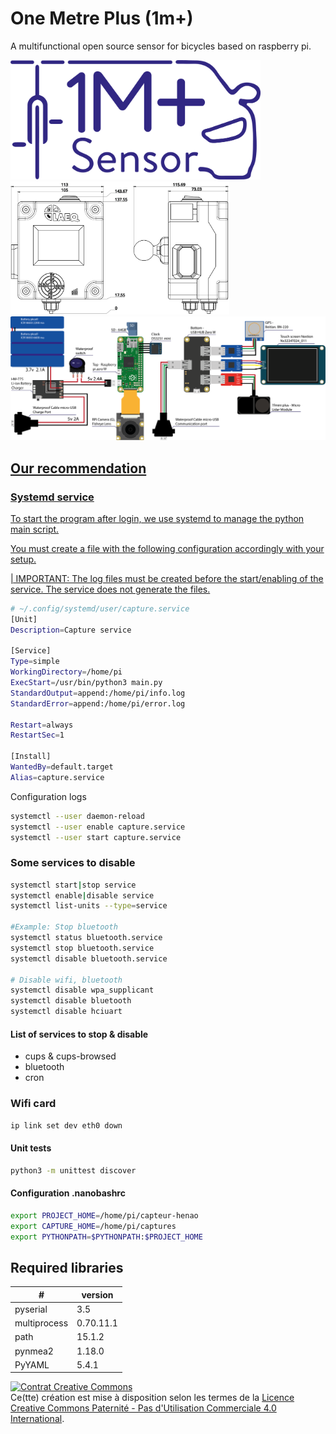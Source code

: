 # One Metre Plus (1m+)

A multifunctional open source sensor for bicycles based on raspberry pi.

<a href="https://github.com/LAEQ/OneMetrePlus/blob/master/ressources/Logo_One_Meter_Plus.png"><img src="https://github.com/LAEQ/OneMetrePlus/blob/master/ressources/Logo_One_Meter_Plus.png" width="400"/>
  <a href="https://github.com/LAEQ/OneMetrePlus/blob/master/ressources/Plan_One_metre_plus.png">
  <img src="https://github.com/LAEQ/OneMetrePlus/blob/master/ressources/Plan_One_metre_plus.png" width="350"/>
<a href="https://github.com/LAEQ/OneMetrePlus/blob/master/ressources/Schema.png">
  <img src="https://github.com/LAEQ/OneMetrePlus/blob/master/ressources/Schema.png" width="800"/>
  
## Our recommendation
### Systemd service  

To start the program after login, we use systemd to manage the python main script.

You must create a file with the following configuration accordingly with your setup. 

| IMPORTANT: The log files must be created before the start/enabling of the service. The service does not generate the files.
```bash
# ~/.config/systemd/user/capture.service
[Unit]
Description=Capture service

[Service]
Type=simple
WorkingDirectory=/home/pi
ExecStart=/usr/bin/python3 main.py
StandardOutput=append:/home/pi/info.log
StandardError=append:/home/pi/error.log

Restart=always
RestartSec=1

[Install]
WantedBy=default.target
Alias=capture.service
```

Configuration logs
```bash
systemctl --user daemon-reload
systemctl --user enable capture.service
systemctl --user start capture.service
```

### Some services to disable 

```bash
systemctl start|stop service
systemctl enable|disable service
systemctl list-units --type=service

#Example: Stop bluetooth
systemctl status bluetooth.service
systemctl stop bluetooth.service
systemctl disable bluetooth.service

# Disable wifi, bluetooth
systemctl disable wpa_supplicant
systemctl disable bluetooth
systemctl disable hciuart
```

#### List of services to stop & disable
- cups & cups-browsed
- bluetooth
- cron 

### Wifi card
```bash
ip link set dev eth0 down
```

#### Unit tests
```bash
python3 -m unittest discover
```

#### Configuration .nanobashrc
```bash
export PROJECT_HOME=/home/pi/capteur-henao
export CAPTURE_HOME=/home/pi/captures
export PYTHONPATH=$PYTHONPATH:$PROJECT_HOME
```
  
  ## Required libraries

| # | version |
| --- | --- |
| pyserial  | 3.5 |
| multiprocess  | 0.70.11.1|
| path  | 15.1.2 |
| pynmea2  | 1.18.0 | 
| PyYAML  | 5.4.1 |
  
 <a rel="license" href="http://creativecommons.org/licenses/by-nc/4.0/"><img alt="Contrat Creative Commons" style="border-width:0" src="https://i.creativecommons.org/l/by-nc/4.0/88x31.png" /></a><br />Ce(tte) création est mise à disposition selon les termes de la <a rel="license" href="http://creativecommons.org/licenses/by-nc/4.0/">Licence Creative Commons Paternité - Pas d&#39;Utilisation Commerciale 4.0 International</a>.
